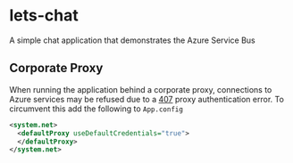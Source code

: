 # lets-chat
A simple chat application that demonstrates the Azure Service Bus

## Corporate Proxy
When running the application behind a corporate proxy, connections to Azure services may be refused due to a [407](https://developer.mozilla.org/en-US/docs/Web/HTTP/Status) proxy authentication error. To circumvent this add the following to `App.config`

```xml
<system.net>
  <defaultProxy useDefaultCredentials="true">
  </defaultProxy>
</system.net>
```

